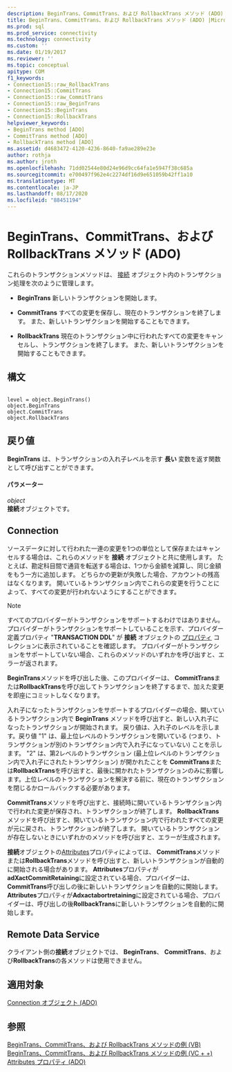 ```yaml
---
description: BeginTrans、CommitTrans、および RollbackTrans メソッド (ADO)
title: BeginTrans、CommitTrans、および RollbackTrans メソッド (ADO) |Microsoft Docs
ms.prod: sql
ms.prod_service: connectivity
ms.technology: connectivity
ms.custom: ''
ms.date: 01/19/2017
ms.reviewer: ''
ms.topic: conceptual
apitype: COM
f1_keywords:
- Connection15::raw_RollbackTrans
- Connection15::CommitTrans
- Connection15::raw_CommitTrans
- Connection15::raw_BeginTrans
- Connection15::BeginTrans
- Connection15::RollbackTrans
helpviewer_keywords:
- BeginTrans method [ADO]
- CommitTrans method [ADO]
- RollbackTrans method [ADO]
ms.assetid: d4683472-4120-4236-8640-fa9ae289e23e
author: rothja
ms.author: jroth
ms.openlocfilehash: 71dd02544e80d24e96d9cc64fa1e5947f38c685a
ms.sourcegitcommit: e700497f962e4c2274df16d9e651059b42ff1a10
ms.translationtype: MT
ms.contentlocale: ja-JP
ms.lasthandoff: 08/17/2020
ms.locfileid: "88451194"
---
```

# <a name="begintrans-committrans-and-rollbacktrans-methods-ado"></a>BeginTrans、CommitTrans、および RollbackTrans メソッド (ADO)
これらのトランザクションメソッドは、 [接続](../../../ado/reference/ado-api/connection-object-ado.md) オブジェクト内のトランザクション処理を次のように管理します。  
  
-   **BeginTrans** 新しいトランザクションを開始します。  
  
-   **CommitTrans** すべての変更を保存し、現在のトランザクションを終了します。 また、新しいトランザクションを開始することもできます。  
  
-   **RollbackTrans** 現在のトランザクション中に行われたすべての変更をキャンセルし、トランザクションを終了します。 また、新しいトランザクションを開始することもできます。  
  
## <a name="syntax"></a>構文  
  
```  
  
level = object.BeginTrans()  
object.BeginTrans  
object.CommitTrans  
object.RollbackTrans  
```  
  
## <a name="return-value"></a>戻り値  
 **BeginTrans** は、トランザクションの入れ子レベルを示す **長い** 変数を返す関数として呼び出すことができます。  
  
#### <a name="parameters"></a>パラメーター  
 *object*  
 **接続**オブジェクトです。  
  
## <a name="connection"></a>Connection  
 ソースデータに対して行われた一連の変更を1つの単位として保存またはキャンセルする場合は、これらのメソッドを **接続** オブジェクトと共に使用します。 たとえば、勘定科目間で通貨を転送する場合は、1つから金額を減算し、同じ金額をもう一方に追加します。 どちらかの更新が失敗した場合、アカウントの残高はなくなります。 開いているトランザクション内でこれらの変更を行うことによって、すべての変更が行われないようにすることができます。  
  
> [!NOTE]
>  すべてのプロバイダーがトランザクションをサポートするわけではありません。 プロバイダーがトランザクションをサポートしていることを示す、プロバイダー定義プロパティ "**TRANSACTION DDL**" が **接続** オブジェクトの [プロパティ](../../../ado/reference/ado-api/properties-collection-ado.md) コレクションに表示されていることを確認します。 プロバイダーがトランザクションをサポートしていない場合、これらのメソッドのいずれかを呼び出すと、エラーが返されます。  
  
 **BeginTrans**メソッドを呼び出した後、このプロバイダーは、 **CommitTrans**または**RollbackTrans**を呼び出してトランザクションを終了するまで、加えた変更を即座にコミットしなくなります。  
  
 入れ子になったトランザクションをサポートするプロバイダーの場合、開いているトランザクション内で **BeginTrans** メソッドを呼び出すと、新しい入れ子になったトランザクションが開始されます。 戻り値は、入れ子のレベルを示します。戻り値 "1" は、最上位レベルのトランザクションを開いている (つまり、トランザクションが別のトランザクション内で入れ子になっていない) ことを示します。 "2" は、第2レベルのトランザクション (最上位レベルのトランザクション内で入れ子にされたトランザクション) が開かれたことを **CommitTrans**または**RollbackTrans**を呼び出すと、最後に開かれたトランザクションのみに影響します。上位レベルのトランザクションを解決する前に、現在のトランザクションを閉じるかロールバックする必要があります。  
  
 **CommitTrans**メソッドを呼び出すと、接続時に開いているトランザクション内で行われた変更が保存され、トランザクションが終了します。 **RollbackTrans**メソッドを呼び出すと、開いているトランザクション内で行われたすべての変更が元に戻され、トランザクションが終了します。 開いているトランザクションが存在しないときにいずれかのメソッドを呼び出すと、エラーが生成されます。  
  
 **接続**オブジェクトの[Attributes](../../../ado/reference/ado-api/attributes-property-ado.md)プロパティによっては、 **CommitTrans**メソッドまたは**RollbackTrans**メソッドを呼び出すと、新しいトランザクションが自動的に開始される場合があります。 **Attributes**プロパティが**adXactCommitRetaining**に設定されている場合、プロバイダーは、 **CommitTrans**呼び出しの後に新しいトランザクションを自動的に開始します。 **Attributes**プロパティが**Adxactabortretaining**に設定されている場合、プロバイダーは、呼び出しの後**RollbackTrans**に新しいトランザクションを自動的に開始します。  
  
## <a name="remote-data-service"></a>Remote Data Service  
 クライアント側の**接続**オブジェクトでは、 **BeginTrans**、 **CommitTrans**、および**RollbackTrans**の各メソッドは使用できません。  
  
## <a name="applies-to"></a>適用対象  
 [Connection オブジェクト (ADO)](../../../ado/reference/ado-api/connection-object-ado.md)  
  
## <a name="see-also"></a>参照  
 [BeginTrans、CommitTrans、および RollbackTrans メソッドの例 (VB)](../../../ado/reference/ado-api/begintrans-committrans-and-rollbacktrans-methods-example-vb.md)   
 [BeginTrans、CommitTrans、および RollbackTrans メソッドの例 (VC + +)](../../../ado/reference/ado-api/begintrans-committrans-and-rollbacktrans-methods-example-vc.md)   
 [Attributes プロパティ (ADO)](../../../ado/reference/ado-api/attributes-property-ado.md)
